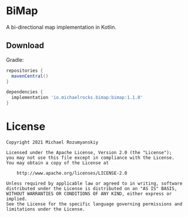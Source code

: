 BiMap
=====

A bi-directional map implementation in Kotlin.

Download
--------
Gradle:
```groovy
repositories {
  mavenCentral()
}

dependencies {
  implementation 'io.michaelrocks.bimap:bimap:1.1.0'
}
```

License
=======
    Copyright 2021 Michael Rozumyanskiy

    Licensed under the Apache License, Version 2.0 (the "License");
    you may not use this file except in compliance with the License.
    You may obtain a copy of the License at

        http://www.apache.org/licenses/LICENSE-2.0

    Unless required by applicable law or agreed to in writing, software
    distributed under the License is distributed on an "AS IS" BASIS,
    WITHOUT WARRANTIES OR CONDITIONS OF ANY KIND, either express or implied.
    See the License for the specific language governing permissions and
    limitations under the License.
